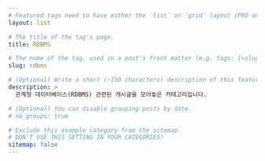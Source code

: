 ```yaml
---
# Featured tags need to have either the `list` or `grid` layout (PRO only).
layout: list

# The title of the tag's page.
title: RDBMS

# The name of the tag, used in a post's front matter (e.g. tags: [<slug>]).
slug: rdbms

# (Optional) Write a short (~150 characters) description of this featured tag.
description: >
  관계형 데이터베이스(RDBMS) 관련된 게시글을 모아놓은 카테고리입니다.

# (Optional) You can disable grouping posts by date.
# no_groups: true

# Exclude this example category from the sitemap.
# DON'T USE THIS SETTING IN YOUR CATEGORIES!
sitemap: false
---
```

